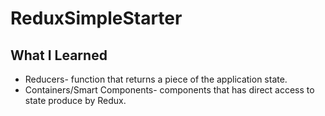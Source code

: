 # ReduxSimpleStarter

## What I Learned
- Reducers- function that returns a piece of the application state.
- Containers/Smart Components- components that has direct access to state produce by Redux.

